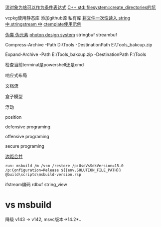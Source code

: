 [流对象为啥可以作为条件表达式](https://blog.csdn.net/bladelyer/article/details/8505912)
[C++ std::filesystem::create_directories的坑](https://zhuanlan.zhihu.com/p/389050434)

vcpkg使用静态库 添加github源 私有库
[将文件一次性读入 string 中,stringstream 中](https://blog.csdn.net/yzeanj0212/article/details/8990838)
[ctemplate使用示例](https://www.xuebuyuan.com/2608449.html)

[伪类 伪元素](https://www.cnblogs.com/starof/p/4459991.html)
[photon design system](https://design.firefox.com/photon/introduction/getting-started.html)
stringbuf
streambuf

Compress-Archive -Path D:\Tools -DestinationPath E:\Tools_bakcup.zip

Expand-Archive -Path E:\Tools_bakcup.zip -DestinationPath F:\Tools

检查当前terminal是powershell还是cmd

响应式布局

文档流

盒子模型

浮动

position

defensive programing

offensive programing

secure programing

[边距合并](https://developer.mozilla.org/zh-CN/docs/Web/CSS/CSS_Box_Model/Mastering_margin_collapsing)

```
run: msbuild /m /v:m /restore /p:UseVsSdkVersion=15.0 /p:Configuration=Release ${{env.SOLUTION_FILE_PATH}} @build\scripts\msbuild-version.rsp
```

ifstream编码
rdbuf
string_view
# vs msbuild
降级 v143 -> v142, msvc版本->14.2*.*.*